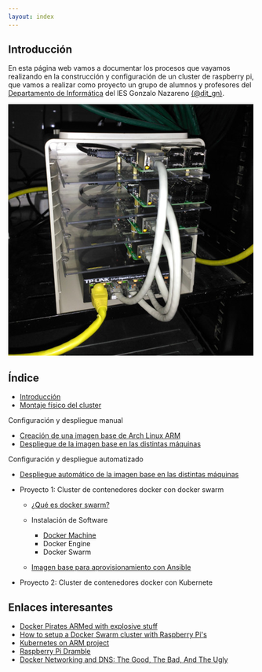 ```yaml
---
layout: index
---
```


## Introducción

En esta página web vamos a documentar los procesos que vayamos realizando en la construcción y configuración de un cluster de raspberry pi, que vamos a realizar como proyecto un grupo de alumnos y profesores del [Departamento de Informática](http://informatica.gonzalonazareno.org) del IES Gonzalo Nazareno [(@dit_gn)](https://twitter.com/dit_GN).

![Comenzamos...](img/03.jpg)

## Índice

* [Introducción](introduccion)
* [Montaje físico del cluster](hardware)

Configuración y despliegue manual

* [Creación de una imagen base de Arch Linux ARM](imagen_base)
* [Despliegue de la imagen base en las distintas máquinas](instalacion)
    

Configuración y despliegue automatizado

* [Despliegue automático de la imagen base en las distintas máquinas](automatico)

* Proyecto 1: Cluster de contenedores docker con docker swarm
  * [¿Qué es docker swarm?](swarm)
  * Instalación de Software
    * [Docker Machine](docker_machine)
    * Docker Engine
    * Docker Swarm
    

  * [Imagen base para aprovisionamiento con Ansible](imagen_ansible) 


* Proyecto 2: Cluster de contenedores docker con Kubernete

## Enlaces interesantes

* [Docker Pirates ARMed with explosive stuff](http://blog.hypriot.com/)
* [How to setup a Docker Swarm cluster with Raspberry Pi's](http://blog.hypriot.com/post/how-to-setup-rpi-docker-swarm/)
* [Kubernetes on ARM project](https://github.com/luxas/kubernetes-on-arm)
* [Raspberry Pi Dramble](http://www.pidramble.com/)
* [Docker Networking and DNS: The Good, The Bad, And The Ugly](https://technologyconversations.com/2016/04/25/docker-networking-and-dns-the-good-the-bad-and-the-ugly/)
